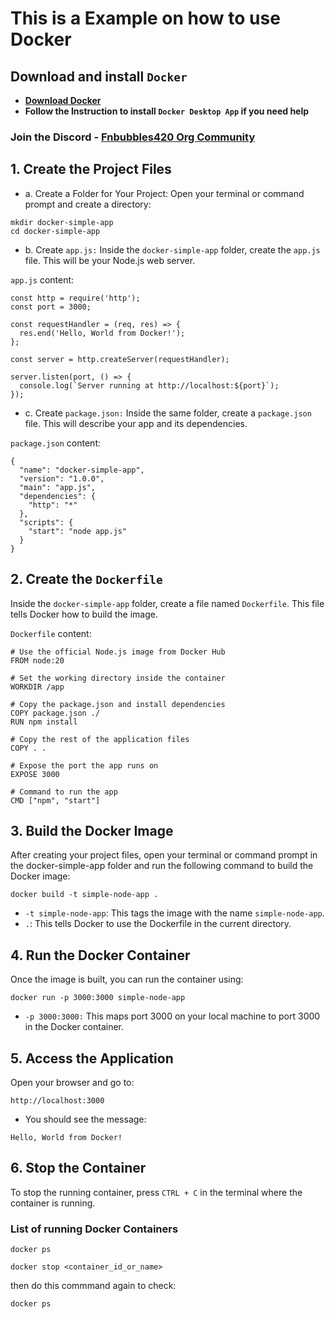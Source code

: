 # This is a Example on how to use Docker

## Download and install `Docker`
- **[Download Docker](https://desktop.docker.com/win/main/arm64/Docker%20Desktop%20Installer.exe?utm_source=docker&utm_medium=webreferral&utm_campaign=dd-smartbutton&utm_location=module)**
- **Follow the Instruction to install `Docker Desktop App` if you need help**
### Join the Discord - [Fnbubbles420 Org Community](https://www.discord.fnbubbles420.org/invite)

## 1. Create the Project Files
- a. Create a Folder for Your Project:
Open your terminal or command prompt and create a directory:
```
mkdir docker-simple-app
cd docker-simple-app
```

- b. Create `app.js:`
Inside the `docker-simple-app` folder, create the `app.js` file. This will be your Node.js web server.

`app.js` content:
```
const http = require('http');
const port = 3000;

const requestHandler = (req, res) => {
  res.end('Hello, World from Docker!');
};

const server = http.createServer(requestHandler);

server.listen(port, () => {
  console.log(`Server running at http://localhost:${port}`);
});
```

- c. Create `package.json:`
Inside the same folder, create a `package.json` file. This will describe your app and its dependencies.

`package.json` content:
```
{
  "name": "docker-simple-app",
  "version": "1.0.0",
  "main": "app.js",
  "dependencies": {
    "http": "*"
  },
  "scripts": {
    "start": "node app.js"
  }
}
```

## 2. Create the `Dockerfile`
Inside the `docker-simple-app` folder, create a file named `Dockerfile`. This file tells Docker how to build the image.

`Dockerfile` content:
```
# Use the official Node.js image from Docker Hub
FROM node:20

# Set the working directory inside the container
WORKDIR /app

# Copy the package.json and install dependencies
COPY package.json ./
RUN npm install

# Copy the rest of the application files
COPY . .

# Expose the port the app runs on
EXPOSE 3000

# Command to run the app
CMD ["npm", "start"]
```

## 3. Build the Docker Image
After creating your project files, open your terminal or command prompt in the docker-simple-app folder and run the following command to build the Docker image:
```
docker build -t simple-node-app .
```
- `-t simple-node-app`: This tags the image with the name `simple-node-app`.
- `.`: This tells Docker to use the Dockerfile in the current directory.

## 4. Run the Docker Container
Once the image is built, you can run the container using:
```
docker run -p 3000:3000 simple-node-app
```
- `-p 3000:3000:` This maps port 3000 on your local machine to port 3000 in the Docker container.

## 5. Access the Application
Open your browser and go to:
```
http://localhost:3000
```

- You should see the message:
```
Hello, World from Docker!
```

## 6. Stop the Container
To stop the running container, press `CTRL + C` in the terminal where the container is running.


### List of running Docker Containers

```
docker ps
```

```
docker stop <container_id_or_name>
```

then do this commmand again to check:
```
docker ps
```


